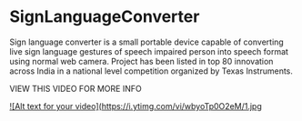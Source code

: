# SignLanguageConverter
Sign language converter is a small portable device capable of converting live sign language 
gestures of speech impaired person  into speech format using normal web camera. Project has 
been listed in top  80  innovation across India in a national level competition organized by 
Texas Instruments.

 VIEW THIS VIDEO FOR MORE INFO 

[![Alt text for your video](https://i.ytimg.com/vi/wbyoTp0O2eM/1.jpg ](https://www.youtube.com/watch?v=wbyoTp0O2eM)
